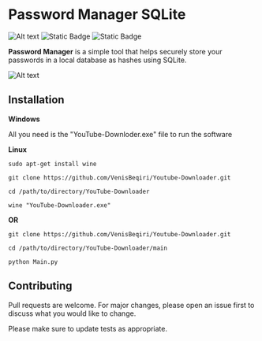 # Password Manager SQLite
![Alt text](file:///C:/Users/gyli_/OneDrive/Documents/Desktop/main.png)
![Static Badge](https://img.shields.io/badge/Database-SQLite-orange)
![Static Badge](https://img.shields.io/badge/Python-blue)

**Password Manager** is a simple tool that helps securely store your passwords in a local database as hashes using SQLite.

![Alt text](file:///C:/Users/gyli_/OneDrive/Documents/Desktop/main%202.png)

## Installation

**Windows**

All you need is the "YouTube-Downloder.exe" file to run the software

**Linux**

``` 
sudo apt-get install wine

git clone https://github.com/VenisBeqiri/Youtube-Downloader.git 

cd /path/to/directory/YouTube-Downloader

wine "YouTube-Downloader.exe"    
```
**OR**
```
git clone https://github.com/VenisBeqiri/Youtube-Downloader.git

cd /path/to/directory/YouTube-Downloader/main

python Main.py
```
## Contributing

Pull requests are welcome. For major changes, please open an issue first to discuss what you would like to change.

Please make sure to update tests as appropriate.

